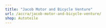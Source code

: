 ```yaml
---
title: "Jacob Motor and Bicycle Venture"
url: /accra/jacob-motor-and-bicycle-venture/
shop: Autoteile
---
```


